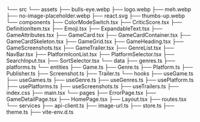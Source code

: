 └── src
  └── assets
      ├── bulls-eye.webp
      ├── logo.webp
      ├── meh.webp
      ├── no-image-placeholder.webp
      ├── react.svg
      ├── thumbs-up.webp
  └── components
      ├── ColorModeSwitch.tsx
      ├── CriticScore.tsx
      ├── DefinitionItem.tsx
      ├── Emoji.tsx
      ├── ExpandableText.tsx
      ├── GameAttributes.tsx
      ├── GameCard.tsx
      ├── GameCardContainer.tsx
      ├── GameCardSkeleton.tsx
      ├── GameGrid.tsx
      ├── GameHeading.tsx
      ├── GameScreenshots.tsx
      ├── GameTrailer.tsx
      ├── GenreList.tsx
      ├── NavBar.tsx
      ├── PlatformIconList.tsx
      ├── PlatformSelector.tsx
      ├── SearchInput.tsx
      ├── SortSelector.tsx
  └── data
      ├── genres.ts
      ├── platforms.ts
  └── entities
      ├── Game.ts
      ├── Genre.ts
      ├── Platform.ts
      ├── Publisher.ts
      ├── Screenshot.ts
      ├── Trailer.ts
  └── hooks
      ├── useGame.ts
      ├── useGames.ts
      ├── useGenre.ts
      ├── useGenres.ts
      ├── usePlatform.ts
      ├── usePlatforms.ts
      ├── useScreenshots.ts
      ├── useTrailers.ts
    ├── index.css
    ├── main.tsx
  └── pages
      ├── ErrorPage.tsx
      ├── GameDetailPage.tsx
      ├── HomePage.tsx
      ├── Layout.tsx
    ├── routes.tsx
  └── services
      ├── api-client.ts
      ├── image-url.ts
    ├── store.ts
    ├── theme.ts
    ├── vite-env.d.ts

